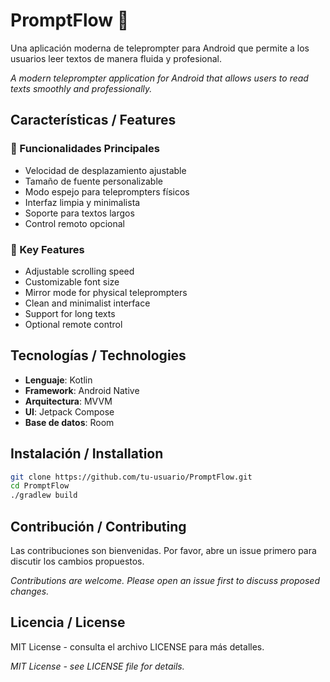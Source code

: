 # PromptFlow 📱

Una aplicación moderna de teleprompter para Android que permite a los usuarios leer textos de manera fluida y profesional.

*A modern teleprompter application for Android that allows users to read texts smoothly and professionally.*

## Características / Features

### 🎯 Funcionalidades Principales
- Velocidad de desplazamiento ajustable
- Tamaño de fuente personalizable
- Modo espejo para teleprompters físicos
- Interfaz limpia y minimalista
- Soporte para textos largos
- Control remoto opcional

### 🎯 Key Features
- Adjustable scrolling speed
- Customizable font size
- Mirror mode for physical teleprompters
- Clean and minimalist interface
- Support for long texts
- Optional remote control

## Tecnologías / Technologies

- **Lenguaje**: Kotlin
- **Framework**: Android Native
- **Arquitectura**: MVVM
- **UI**: Jetpack Compose
- **Base de datos**: Room

## Instalación / Installation

```bash
git clone https://github.com/tu-usuario/PromptFlow.git
cd PromptFlow
./gradlew build
```

## Contribución / Contributing

Las contribuciones son bienvenidas. Por favor, abre un issue primero para discutir los cambios propuestos.

*Contributions are welcome. Please open an issue first to discuss proposed changes.*

## Licencia / License

MIT License - consulta el archivo LICENSE para más detalles.

*MIT License - see LICENSE file for details.*